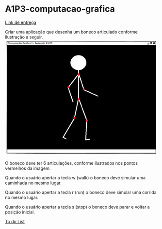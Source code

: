 # A1P3-computacao-grafica
[Link de entrega](https://unoesc.mrooms.net/mod/assign/view.php?id=426282)

Criar uma aplicação que desenha um boneco articulado conforme ilustração a seguir.
![Preview-Screens](https://github.com/filipeclegnani/A1P3-computacao-grafica/blob/main/a1-03.PNG)

O boneco deve ter 6 articulações, conforme ilustrados nos pontos vermelhos da imagem.

Quando o usuário apertar a tecla w (walk) o boneco deve simular uma caminhada no mesmo lugar.

Quando o usuário apertar a tecla r (run) o boneco deve simular uma corrida no mesmo lugar.

Quando o usuário apertar a tecla s (stop) o boneco deve parar e voltar a posição inicial.

[To do List](https://github.com/filipeclegnani/A1P3-computacao-grafica/issues/1)
